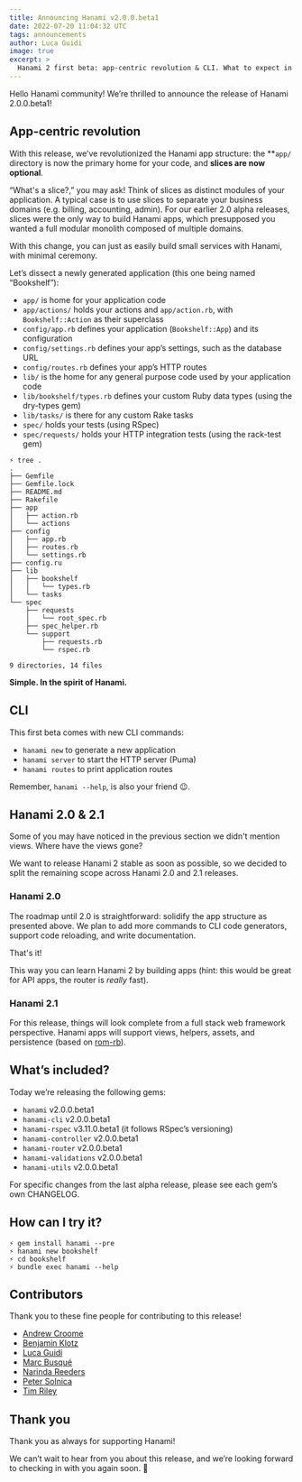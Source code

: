 ```yaml
---
title: Announcing Hanami v2.0.0.beta1
date: 2022-07-20 11:04:32 UTC
tags: announcements
author: Luca Guidi
image: true
excerpt: >
  Hanami 2 first beta: app-centric revolution & CLI. What to expect in 2.0 and 2.1.
---
```


Hello Hanami community! We’re thrilled to announce the release of Hanami 2.0.0.beta1!

## App-centric revolution

With this release, we’ve revolutionized the Hanami app structure: the **`app/` directory is now the primary home for your code, and **slices are now optional**.

“What's a slice?,” you may ask! Think of slices as distinct modules of your application. A typical case is to use slices to separate your business domains (e.g. billing, accounting, admin). For our earlier 2.0 alpha releases, slices were the only way to build Hanami apps, which presupposed you wanted a full modular monolith composed of multiple domains.

With this change, you can just as easily build small services with Hanami, with minimal ceremony.

Let’s dissect a newly generated application (this one being named “Bookshelf”):

- `app/` is home for your application code
- `app/actions/` holds your actions and `app/action.rb`, with `Bookshelf::Action` as their superclass
- `config/app.rb` defines your application (`Bookshelf::App`) and its configuration
- `config/settings.rb` defines your app’s settings, such as the database URL
- `config/routes.rb` defines your app’s HTTP routes
- `lib/` is the home for any general purpose code used by your application code
- `lib/bookshelf/types.rb` defines your custom Ruby data types (using the dry-types gem)
- `lib/tasks/` is there for any custom Rake tasks
- `spec/` holds your tests (using RSpec)
- `spec/requests/` holds your HTTP integration tests (using the rack-test gem)

```
⚡ tree .
.
├── Gemfile
├── Gemfile.lock
├── README.md
├── Rakefile
├── app
│   ├── action.rb
│   └── actions
├── config
│   ├── app.rb
│   ├── routes.rb
│   └── settings.rb
├── config.ru
├── lib
│   ├── bookshelf
│   │   └── types.rb
│   └── tasks
└── spec
    ├── requests
    │   └── root_spec.rb
    ├── spec_helper.rb
    └── support
        ├── requests.rb
        └── rspec.rb

9 directories, 14 files
```

**Simple. In the spirit of Hanami.**

## CLI

This first beta comes with new CLI commands:

- `hanami new` to generate a new application
- `hanami server` to start the HTTP server (Puma)
- `hanami routes` to print application routes

Remember, `hanami --help`, is also your friend 😉.

## Hanami 2.0 & 2.1

Some of you may have noticed in the previous section we didn't mention views. Where have the views gone?

We want to release Hanami 2 stable as soon as possible, so we decided to split the remaining scope across Hanami 2.0 and 2.1 releases.

### Hanami 2.0

The roadmap until 2.0 is straightforward: solidify the app structure as presented above. We plan to add more commands to CLI code generators, support code reloading, and write documentation.

That's it!

This way you can learn Hanami 2 by building apps (hint: this would be great for API apps, the router is _really_ fast).

### Hanami 2.1

For this release, things will look complete from a full stack web framework perspective. Hanami apps will support views, helpers, assets, and persistence (based on [rom-rb](https://rom-rb.org)).

## What’s included?

Today we’re releasing the following gems:

- `hanami` v2.0.0.beta1
- `hanami-cli` v2.0.0.beta1
- `hanami-rspec` v3.11.0.beta1 (it follows RSpec’s versioning)
- `hanami-controller` v2.0.0.beta1
- `hanami-router` v2.0.0.beta1
- `hanami-validations` v2.0.0.beta1
- `hanami-utils` v2.0.0.beta1

For specific changes from the last alpha release, please see each gem’s own CHANGELOG.

## How can I try it?

```
⚡ gem install hanami --pre
⚡ hanami new bookshelf
⚡ cd bookshelf
⚡ bundle exec hanami --help
```

## Contributors

Thank you to these fine people for contributing to this release!

- [Andrew Croome](https://github.com/andrewcroome)
- [Benjamin Klotz](https://github.com/tak1n)
- [Luca Guidi](https://github.com/jodosha)
- [Marc Busqué](https://github.com/waiting-for-dev)
- [Narinda Reeders](https://github.com/narinda)
- [Peter Solnica](https://github.com/timriley)
- [Tim Riley](https://github.com/timriley)

## Thank you

Thank you as always for supporting Hanami!

We can’t wait to hear from you about this release, and we’re looking forward to checking in with you again soon. 🌸
